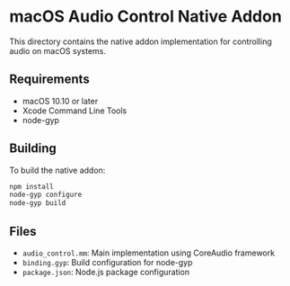 # macOS Audio Control Native Addon

This directory contains the native addon implementation for controlling audio on macOS systems.

## Requirements

- macOS 10.10 or later
- Xcode Command Line Tools
- node-gyp

## Building

To build the native addon:

```bash
npm install
node-gyp configure
node-gyp build
```

## Files

- `audio_control.mm`: Main implementation using CoreAudio framework
- `binding.gyp`: Build configuration for node-gyp
- `package.json`: Node.js package configuration
